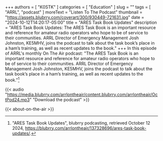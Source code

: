 +++
authors = [ "K0STK" ]
categories = [ "Education" ]
slug = ""
tags = [ "ARRL", "podcast" ]
moreText = "Listen To The Podcast"
thumbnail = "https://assets.blubrry.com/coverart/300/930449-721631.jpg"
date = "2024-10-12T14:20:17-05:00"
title = "ARES Task Book Updates"
description = "ARES Task Book Updates: The ARES Task Book is an important resource and reference for amateur radio operators who hope to be of service to their communities. ARRL Director of Emergency Management Josh Johnston, KE5MHV, joins the podcast to talk about the task book’s place in a ham’s training, as well as recent updates to the book."
+++
In this episode of ARRL's monthly On The Air podcast: "The ARES Task
Book is an important resource and reference for amateur radio operators
who hope to be of service to their communities. ARRL Director of
Emergency Management Josh Johnston, KE5MHV, joins the podcast to talk
about the task book’s place in a ham’s training, as well as recent
updates to the book."[^1]

[^1]: "ARES Task Book Updates", blubrry podcasting, retrieved October 12 2024, https://blubrry.com/arrlontheair/137328696/ares-task-book-updates/.

<!--more-->

{{< audio "https://media.blubrry.com/arrlontheair/content.blubrry.com/arrlontheair/OctPod24.mp3" "Download the podcast" >}}

{{< about-on-the-air >}}
